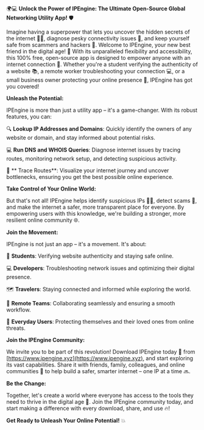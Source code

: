 🌍💻 **Unlock the Power of IPEngine: The Ultimate Open-Source Global Networking Utility App!** 🛡️

Imagine having a superpower that lets you uncover the hidden secrets of the internet 🕵️‍♀️, diagnose pesky connectivity issues 🔧, and keep yourself safe from scammers and hackers 💪. Welcome to IPEngine, your new best friend in the digital age! 👋 With its unparalleled flexibility and accessibility, this 100% free, open-source app is designed to empower anyone with an internet connection 📱. Whether you're a student verifying the authenticity of a website 📚, a remote worker troubleshooting your connection 💻, or a small business owner protecting your online presence 🏢, IPEngine has got you covered!

**Unleash the Potential:**

IPEngine is more than just a utility app – it's a game-changer. With its robust features, you can:

🔍 **Lookup IP Addresses and Domains**: Quickly identify the owners of any website or domain, and stay informed about potential risks.

💻 **Run DNS and WHOIS Queries**: Diagnose internet issues by tracing routes, monitoring network setup, and detecting suspicious activity.

📡 ** Trace Routes**: Visualize your internet journey and uncover bottlenecks, ensuring you get the best possible online experience.

**Take Control of Your Online World:**

But that's not all! IPEngine helps identify suspicious IPs 🕵️‍♀️, detect scams 💸, and make the internet a safer, more transparent place for everyone. By empowering users with this knowledge, we're building a stronger, more resilient online community 🌐.

**Join the Movement:**

IPEngine is not just an app – it's a movement. It's about:

🏫 **Students**: Verifying website authenticity and staying safe online.

💻 **Developers**: Troubleshooting network issues and optimizing their digital presence.

🗺️ **Travelers**: Staying connected and informed while exploring the world.

👥 **Remote Teams**: Collaborating seamlessly and ensuring a smooth workflow.

🏡 **Everyday Users**: Protecting themselves and their loved ones from online threats.

**Join the IPEngine Community:**

We invite you to be part of this revolution! Download IPEngine today 📲 from [https://www.ipengine.xyz](https://www.ipengine.xyz), and start exploring its vast capabilities. Share it with friends, family, colleagues, and online communities 💬 to help build a safer, smarter internet – one IP at a time 🔜.

**Be the Change:**

Together, let's create a world where everyone has access to the tools they need to thrive in the digital age 🌟. Join the IPEngine community today, and start making a difference with every download, share, and use 🔥!

**Get Ready to Unleash Your Online Potential!** 💥